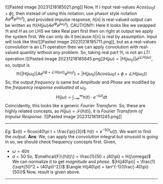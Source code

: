 ![[Pasted image 20231218185021.png]]
Now,
If I input real-values $Acos(\omega_0t + \phi)$, then instead of using this notation, use phasor style notation $Ae^{j\phi}e^{j\omega_0t}\}$, and provided impulse response, $h[n]$ is real-valued output can be written as $\Re\{H(j\omega)Ae^{j\phi}e^{j\omega_0t}\}$. CAUTION!!!: Here it looks like we swapped $\Re$ and $H$ as on LHS we take Real part first then on right at output we apply the system first. We can only do it because $h[n]$ is real by assumption. Input will look like this![[Pasted image 20231218185711.png]], but as a real-values convolution is an *LTI* operation then we can apply convolution with real-valued quantity without any problem. So, taking real part $\Re$, is not an *LTI* operation.![[Pasted image 20231218185845.png]]$H(j\omega) = |H(j\omega_0)|e^{j\angle H(j\omega)}$, so, output is $$\Re\{|H(j\omega_0)|Ae^{j(\phi + \angle H(j\omega)) }e^{j\omega_0t}\} = |H(j\omega_0)|Acos(\omega_0t + \phi + \angle H(j\omega_0))$$
So, the output $frequency$ is same but *Amplitude* and *Phase* are modified by the *frequency response evaluated at $\omega_0$.*
$$H(j\omega) = \int_{-\infty}^{\infty} h(t) \cdot e^{-j\omega t}dt \tag{Frequency Response}$$
Coincidently, this looks like a generic *Fourier Transform*. So, these are highly related concepts, as $H(j\omega) =\mathcal{F}\{h(t)\}$, it is *Fourier Transform of Impulse Response*.
![[Pasted image 20231218191245.png]]
***
*Eg:* $x(t) = 6cos(40\pi t + \frac{\pi}{3})$
$h(t) = e^{-50t}u(t)$. We want to find the output.
**Ans**: We, can apply the *convolution* integral but sinusoid is going in so, we should check frequency concepts first.
Given,
- $\omega = 40\pi$
- $a = 50$
So, $\mathcal{F}\{h(t)\} = \frac{1}{50 + j40\pi} = H(j\omega)$
We can normalize it to get *magnitude* and *phase*.
$|H(j40\pi)| = \frac{1}{\sqrt{50^2 + (40\pi)^2}}$
$\angle H(j40\pi) = tan^{-1}(\frac{-40\pi}{50})$
Now, result is given above.
***


